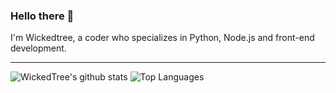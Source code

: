 ### Hello there :wave:
I'm Wickedtree, a coder who specializes in Python, Node.js and front-end development.

---
 
![WickedTree's github stats](https://github-readme-stats.vercel.app/api?username=wickedtree&count_private=true&line_height=40)
![Top Languages](https://github-readme-stats.vercel.app/api/top-langs/?username=wickedtree)

